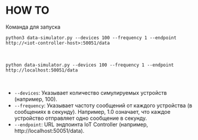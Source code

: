 # HOW TO

Команда для запуска
<br>
```
python3 data-simulator.py --devices 100 --frequency 1 --endpoint http://<iot-controller-host>:50051/data
```
<br>

```
python data-simulator.py --devices 100 --frequency 1 --endpoint http://localhost:50051/data
```

<br>
<ul>
	<li><code>--devices</code>: Указывает количество симулируемых устройств (например, 100).</li>
	<li><code>--frequency</code>: Указывает частоту сообщений от каждого устройства (в сообщениях в секунду). Например, 1.0 означает, что каждое устройство отправляет одно сообщение в секунду.</li>
	<li><code>--endpoint</code>: URL эндпоинта IoT Controller (например, http://localhost:50051/data).</li>
</ul>
